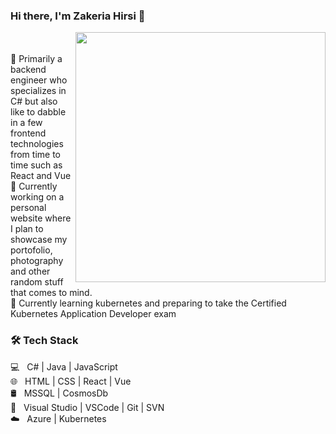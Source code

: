 
### Hi there, I'm Zakeria Hirsi 👋
<img width="400" src="https://github.com/ZakeriaHirsi/ZakeriaHirsi/assets/26385570/0dc3dd62-1a02-4db0-b556-9de5efd79d12" align="right"/>
<br/><br/>
💼 Primarily a backend engineer who specializes in C# but also like to dabble in a few frontend technologies from time to time such as React and Vue
<br/>
🔭 Currently working on a personal website where I plan to showcase my portofolio, photography and other random stuff that comes to mind.
<br/>
🌱 Currently learning kubernetes and preparing to take the Certified Kubernetes Application Developer exam
<br/>
<h3>🛠 Tech Stack</h3>

💻 &nbsp; C# | Java | JavaScript
<br/>
🌐 &nbsp; HTML | CSS | React | Vue 
<br/>
🛢  &nbsp; MSSQL | CosmosDb
<br/>
🔧 &nbsp; Visual Studio | VSCode | Git | SVN
<br/>
☁️ &nbsp; Azure | Kubernetes
<!--
**ZakeriaHirsi/ZakeriaHirsi** is a ✨ _special_ ✨ repository because its `README.md` (this file) appears on your GitHub profile.

Here are some ideas to get you started:

- 🔭 I’m currently working on ...
- 🌱 I’m currently learning ...
- 👯 I’m looking to collaborate on ...
- 🤔 I’m looking for help with ...
- 💬 Ask me about ...
- 📫 How to reach me: ...
- 😄 Pronouns: ...
- ⚡ Fun fact: ...
-->
